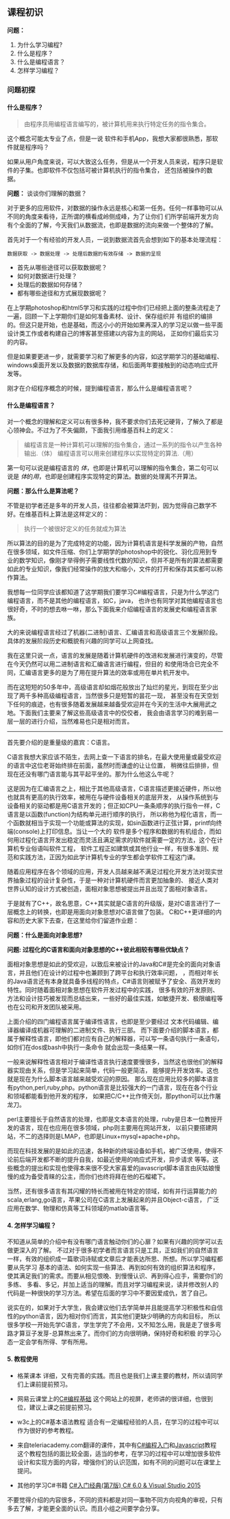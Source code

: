 ## 课程初识

**问题：**

1. 为什么学习编程?
2. 什么是程序？
3. 什么是编程语言？
4. 怎样学习编程？


### 问题初探

#### 什么是程序？

> 由程序员用编程语言编写的，被计算机用来执行特定任务的指令集合。
    
这个概念可能太专业了点，但是一说 软件和手机App，我想大家都很熟悉，那软件就是程序吗？

如果从用户角度来说，可以大致这么任务，但是从一个开发人员来说，程序只是软件的子集。也即软件不仅包括可被计算机执行的指令集合，
还包括被操作的数据。

**问题：** 谈谈你们理解的数据？

对于更多的应用软件，对数据的操作永远是核心和第一任务。任何一样事物可以从不同的角度来看待，正所谓的横看成岭侧成峰，为了让你们
们所学前端开发方向有个全面的了解，今天我们从数据流，也即是数据的流向来做一个整体的了解。

首先对于一个有经验的开发人员，一说到数据流首先会想到如下的基本处理流程：

    数据获取 -> 数据处理 -> 处理后数据的有效存储 -> 数据的呈现
    
* 首先从哪些途径可以获取数据呢？
* 如何对数据进行处理？
* 处理后的数据如何存储？
* 都有哪些途径和方式展现数据呢？
 
在上学期photoshop和html5学习和实践的过程中你们已经把上面的整条流程走了一遍，回顾一下上学期你们是如何准备素材、设计、保存组织并
有组织的编排的。但这只是开始，也是基础，而这小小的开始如果再深入的学习足以做一些平面设计类工作或者构建自己的博客甚至搭建以内容为主的网站，
正如你们最后实习的内容。

但是如果要更进一步，就需要学习和了解更多的内容，如这学期学习的基础编程、windows桌面开发以及数据的数据库存储，和后面两年要接触到的动态响应式开发等。

刚才在介绍程序概念的时候，提到编程语言，那么什么是编程语言呢？

#### 什么是编程语言？

对一个概念的理解和定义可以有很多种，我不要求你们去死记硬背，了解久了都是心领神会。不过为了不失偏颇，下面我引用维基百科上的定义：
    
> 编程语言是一种计算机可以理解的指令集合，通过一系列的指令以产生各种输出.（体）
> 编程语言可以用来创建程序以实现特定的算法.（用）

第一句可以说是编程语言的 *体*，也即是计算机可以理解的指令集合，第二句可以说是 *体*的*用*，也即是创建程序实现特定的算法。数据的处理离不开算法。

**问题：那么什么是算法呢？**
    
不管是初学者还是多年的开发人员，往往都会被算法吓到，因为觉得自己数学不好。在维基百科上算法是这样定义的：

> 执行一个被很好定义的任务就成为算法
    
所以算法的目的是为了完成特定的功能，因为计算机语言是科学发展的产物，自然在很多领域，如文件压缩、你们上学期学的photoshop中的锐化、羽化应用到专业的数学知识，像刚才举得例子需要线性代数的知识，但并不是所有的算法都需要如此的专业知识，像我们经常操作的放大和缩小，文件的打开和保存其实都可以称作算法。

我想每一位同学应该都知道了这学期我们要学习C#编程语言，只是为什么学这门编程语言，而不是其他的编程语言，如C，java，
也许也有同学对其他编程语言也很好奇，不时的想去咻一咻，那么下面我来介绍编程语言的发展史和编程语言家族。

大的来说编程语言经过了机器(二进制)语言、汇编语言和高级语言三个发展阶段。具体的发展阶段历史和概貌有兴趣的同学可以上网查找。

我在这里只说一点，语言的发展是随着计算机硬件的改进和发展进行演变的，尽管在今天仍然可以用二进制语言和汇编语言进行编程，但目的
和使用场合已完全不同，汇编语言更多的是为了用在提升算法的效率或用在单片机开发中。

而在这短短的50多年中，高级语言却如烟花般放出了灿烂的星光，到现在至少出现了两千多种高级编程语言，当然很多只是短暂的昙花一现，
甚至没有在天空划下任何的痕迹，也有很多随着发展越来越备受欢迎并在今天的生活中大展用武之地。下面我们主要来了解这些高级语言中的佼佼者，
我会由语言学习的难到易一层一层的进行介绍，当然难易也只是相对而言。

----------
首先要介绍的是重量级的嘉宾：C语言。
    
C语言我想大家应该不陌生，去网上查一下语言的排名，在最大使用量或最受欢迎的语言中这位老哥始终排在前面，虽然时而谦虚的让让位置，
稍微往后排排，但现在还没有哪门语言能与其平起平坐的。那为什么他这么牛呢？

这是因为在汇编语言之上，相比于其他高级语言，C语言描述更接近硬件，所以他也就具有更高的执行效率，被用在与硬件设备相关的底层开发，
从操作系统到与设备相关的驱动都是用C语言开发的；但正如CPU一条条顺序的执行指令一样，C语言是以函数(function)为结构单元进行顺序的执行，
所以称他为程化语言，而一个函数就相当于实现一个功能或算法的实现，如sin函数进行正弦计算，printf向终端(console)上打印信息。当让一个大的
软件是多个程序和数据的有机组合，而如何用过程化语言开发出稳定而灵活且满足需求的软件就需要一定的方法，这个在计算机专业俗语叫软件工程，
软件工程正如建筑或其他行业一样，有很多准则、规范和实践方法，正因为如此学计算机专业的学生都会学软件工程这门课。

随着应用程序在各个领域的应用，开发人员越来越不满足过程化开发方法对现实世界抽象过程的设计复杂性，于是一种对计算机硬件而言更加抽象的、
接近人类对世界认知的设计方式被创造，面相对象思想被提出并且出现了面相对象语言。

于是就有了C++，故名思意，C++其实就是C语言的升级版，是对C语言进行了一层概念上的转换，也即是用面向对象思想对C语言做了包装。
C和C++更详细的内容和历史大家下去查，在这里给你们留道作业题：

**问题：什么是面向对象思想?**
    
**问题: 过程化的C语言和面向对象思想的C++彼此相较有哪些优缺点？**
    
面相对象思想是如此的受欢迎，以致后来被设计的Java和C#是完全的面向对象语言，并且他们在设计的过程中也兼顾到了跨平台和执行效率问题，
，而相对年长的Java语言还有本身就具备多线程的特点，C#语言则被赋予了安全、高效开发的特性。同时随着面相对象思想在软件开发过程中的实践，
很多有效的开发原则、方法和设计技巧被发现而总结出来，一些好的最佳实践，如敏捷开发、极限编程等也在公司和开发团队被采用。

上面介绍的四门编程语言属于编译性语言，也即是至少要经过 文本代码编辑、编译器编译成机器可理解的二进制文件、执行三部。
而下面要介绍的脚本语言，都属于解释性语言，即他们都对应有自己的解释器，可以写一条语句执行一条语句，如你们在dos或bash中执行一条命令
就会出现一条结果一样。

一般来说解释性语言相对于编译性语言执行速度要慢很多，当然这也很他们的解释器实现由关系，但是学习起来简单，代码一般更简洁，
能够提升开发效率。这也就是现在为什么脚本语言越来越受欢迎的原因。
那么现在应用比较多的脚本语言有python,perl,ruby,php。python语言是比较强大的一门语言，现在在各个行业和领域都能看到他开发的程序，
如果把C/C++比作倚天剑，那python可以比作屠龙刀。

perl主要擅长于自然语言的处理，也即是文本语言的处理，ruby是日本一位教授开发的语言，现在也应用在很多领域，php则主要用在网站开发，
以前只要搭建网站，不二的选择则是LMAP，也即是Linux+mysql+apache+php。

而现在科技发展的是如此的迅速，各种新的终端设备如手机，被广泛使用，使得不论前后端开发都不断的提升自我，如最近使用的响应式开发，异步请求
等等。这些概念的提出和实现也使得本来很不受大家喜爱的javascript脚本语言由灰姑娘慢慢的成为备受青睐的公主，而你们也终将拜在他的石榴裙下。

当然，还有很多语言有其闪耀的特长而被用在特定的领域，如有并行运算能力的scala,erlang,go语言，苹果公司在C语言上发展起来的并且Object-c语言，
广泛应用在数学、物理和仿真等工科领域的matlab语言等。
    
 
#### 4. 怎样学习编程？
 
不知道从简单的介绍中有没有哪门语言触动你们的心扉？如果有兴趣的同学可以去做更深入的了解。
不过对于很多初学者而言语言只是工具，正如我们的自然语言一样，有效的组织成一篇歌词诗赋或文章后才能表达所思、所想。所以学习编程都要从先学习
基本的语法、如何实现一些算法、再到如何有效的组织算法和程序，使其满足我们的需求。而要从相见恨晚、到慢慢认识、再到得心应手，需要你们的多练、
多看、多记，并加上适当的理解。而且对学习编程来说，读并修改别人的代码是一种很快的学习方法。希望在后面的学习中不要因爱成仇，苦了自己。
 
说实在的，如果对于大学生，我会建议他们去学简单并且能提高学习积极性和自信性的python语言，因为相对你们而言，其实他们更缺少明确的方向和目标，
所以很多学校一开始先学C语言，学生学完了不会用，又不知怎么用，我是走了很多弯路才算豆子发芽-总算熬出来了。而你们的方向很明确，保持好奇和积极
的学习心态一定会学有所得、学有所用。

 
#### 5. 教程使用
+ 格莱课本
详细，又有完善的实践。而且也是我们上课主要的教材，所以请同学们上课前提前预习。

+ 网易云课堂上的[C#编程基础](http://study.163.com/course/courseMain.htm?courseId=215013)
这个网站上的视屏，老师讲的很详细，也很到位，建议上课之前提前预习。

+ w3c上的C#基本语法教程
适合有一定编程经验的人员，在学习的过程中可以作为很好的参考教程。


+ 来自teleriacademy.com翻译的课件，其中有[C#编程入门](http://pan.baidu.com/s/1bClypS)和[Javascript](http://www.xuepub.com/74.html)教程
这个教程包括的面比较全面，适当的参考，在学习的过程中可以增加很多软件设计和实现方面的内容，增强你们的认识范围，如有不同的问题可以在课堂上提问。

+ 其他的学习C#书籍
[C#入门经典(第7版) C# 6.0 & Visual Studio 2015]()

不要觉得介绍的内容很多，不同的资料都是对同一事物不同方向视角的审视，只有多去了解，才能更全面的认识。而且小组之间要学会分享。

